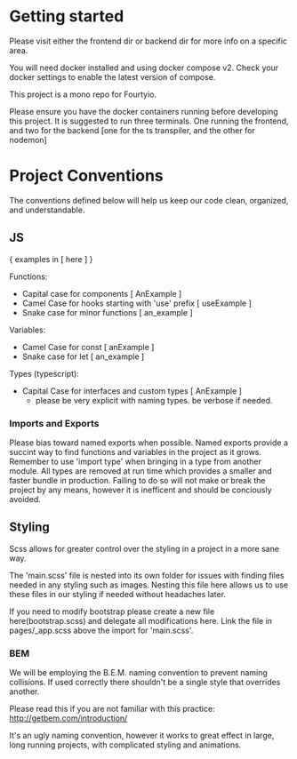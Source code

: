 # Getting started

Please visit either the frontend dir or backend dir for more info on a specific area.

You will need docker installed and using docker compose v2. Check your docker settings to enable the latest version of compose.

This project is a mono repo for Fourtyio.

Please ensure you have the docker containers running before developing this project.
It is suggested to run three terminals. One running the frontend, and two for the backend [one for the ts transpiler, and the other for nodemon]

# Project Conventions

The conventions defined below will help us keep our code clean, organized, and understandable.

## JS

{ examples in [ here ] }

Functions:

- Capital case for components [ AnExample ]
- Camel Case for hooks starting with 'use' prefix [ useExample ]
- Snake case for minor functions [ an_example ]

Variables:

- Camel Case for const [ anExample ]
- Snake case for let [ an_example ]

Types (typescript):

- Capital Case for interfaces and custom types [ AnExample ]
  - please be very explicit with naming types. be verbose if needed.

### Imports and Exports

Please bias toward named exports when possible. Named exports provide a succint way to find functions and variables in the project as it grows.
Remember to use 'import type' when bringing in a type from another module. All types are removed at run time which provides a smaller and faster bundle in production.
Failing to do so will not make or break the project by any means, however it is inefficent and should be conciously avoided.

## Styling

Scss allows for greater control over the styling in a project in a more sane way.

The 'main.scss' file is nested into its own folder for issues with finding files needed in any styling such as images.
Nesting this file here allows us to use these files in our styling if needed without headaches later.

If you need to modify bootstrap please create a new file here(bootstrap.scss) and delegate all modifications here.
Link the file in pages/\_app.scss above the import for 'main.scss'.

### BEM

We will be employing the B.E.M. naming convention to prevent naming collisions.
If used correctly there shouldn't be a single style that overrides another.

Please read this if you are not familiar with this practice:
http://getbem.com/introduction/

It's an ugly naming convention, however it works to great effect in large, long running projects, with complicated styling and animations.
